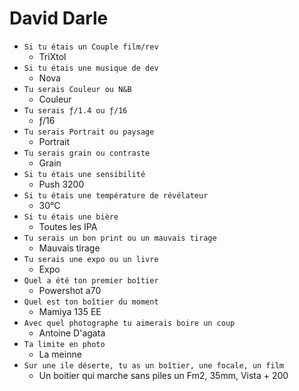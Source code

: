 # David Darle

* ```Si tu étais un Couple film/rev```
  * TriXtol
* ```Si tu étais une musique de dev```
  * Nova
* ```Tu serais Couleur ou N&B```
  * Couleur
* ```Tu serais ƒ/1.4 ou ƒ/16```
  * ƒ/16
* ```Tu serais Portrait ou paysage```
  * Portrait
* ```Tu serais grain ou contraste```
  * Grain
* ```Si tu étais une sensibilité```
  * Push 3200
* ```Si tu étais une température de révélateur```
  * 30°C
* ```Si tu étais une bière```
  * Toutes les IPA
* ```Tu serais un bon print ou un mauvais tirage```
  * Mauvais tirage
* ```Tu serais une expo ou un livre```
  * Expo
* ```Quel a été ton premier boîtier```
  * Powershot a70
* ```Quel est ton boîtier du moment```
  * Mamiya 135 EE
* ```Avec quel photographe tu aimerais boire un coup```
  * Antoine D'agata
* ```Ta limite en photo```
  * La meinne
* ```Sur une ile déserte, tu as un boîtier, une focale, un film```
  * Un boitier qui marche sans piles un Fm2, 35mm, Vista + 200 
